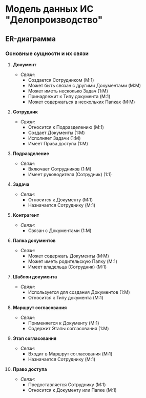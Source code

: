 # Модель данных ИС "Делопроизводство"

## ER-диаграмма

### Основные сущности и их связи

1. **Документ**
   - *Связи:*
     - Создается Сотрудником (M:1)
     - Может быть связан с другими Документами (M:M)
     - Может иметь несколько Задач (1:M)
     - Принадлежит к Типу документа (M:1)
     - Может содержаться в нескольких Папках (M:M)

2. **Сотрудник**
   - *Связи:*
     - Относится к Подразделению (M:1)
     - Создает Документы (1:M)
     - Исполняет Задачи (1:M)
     - Имеет Права доступа (1:M)

3. **Подразделение**
   - *Связи:*
     - Включает Сотрудников (1:M)
     - Имеет руководителя (Сотрудник) (1:1)

4. **Задача**
   - *Связи:*
     - Относится к Документу (M:1)
     - Назначается Сотруднику (M:1)

5. **Контрагент**
   - *Связи:*
     - Связан с Документами (1:M)

6. **Папка документов**
   - *Связи:*
     - Может содержать Документы (M:M)
     - Может иметь родительскую Папку (M:1)
     - Имеет владельца (Сотрудник) (M:1)

7. **Шаблон документа**
   - *Связи:*
     - Используется для создания Документов (1:M)
     - Относится к Типу документа (M:1)

8. **Маршрут согласования**
   - *Связи:*
     - Применяется к Документу (M:1)
     - Содержит Этапы согласования (1:M)

9. **Этап согласования**
   - *Связи:*
     - Входит в Маршрут согласования (M:1)
     - Назначается Сотруднику (M:1)

10. **Право доступа**
    - *Связи:*
      - Предоставляется Сотруднику (M:1)
      - Относится к Документу или Папке (M:1)
